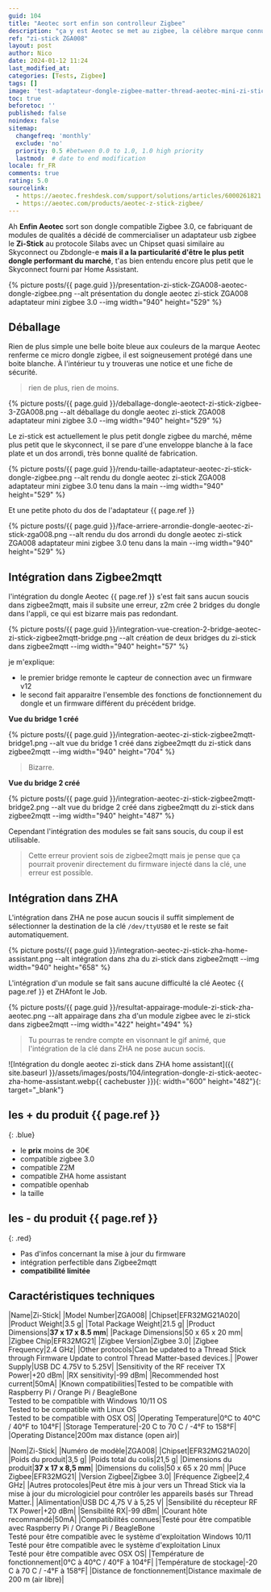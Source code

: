 ```yaml
---
guid: 104
title: "Aeotec sort enfin son controlleur Zigbee"
description: "ça y est Aeotec se met au zigbee, la célèbre marque connue pour ses modules de qualités sort enfin un controlleur zigbee le zi-stick"
ref: "zi-stick ZGA008"
layout: post
author: Nico
date: 2024-01-12 11:24
last_modified_at: 
categories: [Tests, Zigbee]
tags: []
image: 'test-adaptateur-dongle-zigbee-matter-thread-aeotec-mini-zi-stick-ZGA008.png'
toc: true
beforetoc: ''
published: false
noindex: false
sitemap:
  changefreq: 'monthly'
  exclude: 'no'
  priority: 0.5 #between 0.0 to 1.0, 1.0 high priority
  lastmod:  # date to end modification
locale: fr_FR
comments: true
rating: 5.0 
sourcelink:
  - https://aeotec.freshdesk.com/support/solutions/articles/6000261821
  - https://aeotec.com/products/aeotec-z-stick-zigbee/
---
```


Ah **Enfin Aeotec** sort son dongle compatible Zigbee 3.0, ce fabriquant de modules de qualités a décidé de commercialiser un adaptateur usb zigbee le **Zi-Stick** au protocole Silabs avec un Chipset quasi similaire au Skyconnect ou Zbdongle-e **mais il a la particularité d'être le plus petit dongle performant du marché**, t'as bien entendu encore plus petit que le Skyconnect fourni par Home Assistant.

{% picture posts/{{ page.guid }}/presentation-zi-stick-ZGA008-aeotec-dongle-zigbee.png --alt présentation du dongle aeotec zi-stick ZGA008 adaptateur mini zigbee 3.0 --img width="940" height="529" %}

## Déballage

Rien de plus simple une belle boite bleue aux couleurs de la marque Aeotec renferme ce micro dongle zigbee, il est soigneusement protégé dans une boite blanche. À l'intérieur tu y trouveras une notice et une fiche de sécurité.

> rien de plus, rien de moins.
 
{% picture posts/{{ page.guid }}/deballage-dongle-aeotect-zi-stick-zigbee-3-ZGA008.png --alt déballage du dongle aeotec zi-stick ZGA008 adaptateur mini zigbee 3.0 --img width="940" height="529" %}

Le zi-stick est actuellement le plus petit dongle zigbee du marché, même plus petit que le skyconnect, il se pare d'une enveloppe blanche à la face plate et un dos arrondi, très bonne qualité de fabrication.

{% picture posts/{{ page.guid }}/rendu-taille-adaptateur-aeotec-zi-stick-dongle-zigbee.png --alt rendu du dongle aeotec zi-stick ZGA008 adaptateur mini zigbee 3.0 tenu dans la main --img width="940" height="529" %}

Et une petite photo du dos de l'adaptateur {{ page.ref }}

{% picture posts/{{ page.guid }}/face-arriere-arrondie-dongle-aeotec-zi-stick-zga008.png --alt rendu du dos arrondi du dongle aeotec zi-stick ZGA008 adaptateur mini zigbee 3.0 tenu dans la main --img width="940" height="529" %}

## Intégration dans Zigbee2mqtt

l'intégration du dongle Aeotec {{ page.ref }} s'est fait sans aucun soucis dans zigbee2mqtt, mais il subsite une erreur, z2m crée 2 bridges du dongle dans l'appli, ce qui est bizarre mais pas redondant. 

{% picture posts/{{ page.guid }}/integration-vue-creation-2-bridge-aeotec-zi-stick-zigbee2mqtt-bridge.png --alt création de deux bridges du zi-stick dans zigbee2mqtt --img width="940" height="57" %}

je m'explique:
- le premier bridge remonte le capteur de connection avec un firmware v12
- le second fait apparaitre l'ensemble des fonctions de fonctionnement du dongle et un firmware différent du précédent bridge.

**Vue du bridge 1 créé**

{% picture posts/{{ page.guid }}/integration-aeotec-zi-stick-zigbee2mqtt-bridge1.png --alt vue du bridge 1 créé dans zigbee2mqtt du zi-stick dans zigbee2mqtt --img width="940" height="704" %}

> Bizarre.

**Vue du bridge 2 créé**

{% picture posts/{{ page.guid }}/integration-aeotec-zi-stick-zigbee2mqtt-bridge2.png --alt vue du bridge 2 créé dans zigbee2mqtt du zi-stick dans zigbee2mqtt --img width="940" height="487" %}

Cependant l'intégration des modules se fait sans soucis, du coup il est utilisable. 

> Cette erreur provient sois de zigbee2mqtt mais je pense que ça pourrait provenir directement du firmware injecté dans la clé, une erreur est possible.

## Intégration dans ZHA

L'intégration dans ZHA ne pose aucun soucis il suffit simplement de sélectionner la destination de la clé ```/dev/ttyUSB0``` et le reste se fait automatiquement.

{% picture posts/{{ page.guid }}/integration-aeotec-zi-stick-zha-home-assistant.png --alt intégration dans zha du zi-stick dans zigbee2mqtt --img width="940" height="658" %}

L'intégration d'un module se fait sans aucune difficulté la clé Aeotec {{ page.ref }} et ZHAfont le Job.

{% picture posts/{{ page.guid }}/resultat-appairage-module-zi-stick-zha-aeotec.png --alt appairage dans zha d'un module zigbee avec le zi-stick dans zigbee2mqtt --img width="422" height="494" %}

> Tu pourras te rendre compte en visonnant le gif animé, que l'intégration de la clé dans ZHA ne pose aucun socis.

![Intégration du dongle aeotec zi-stick dans ZHA home assistant]({{ site.baseurl }}/assets/images/posts/104/integration-dongle-zi-stick-aeotec-zha-home-assistant.webp{{ cachebuster }}){: width="600" height="482"}{: target="_blank"}

## **les + du produit** {{ page.ref }}
{: .blue}

- le **prix** moins de 30€
- compatible zigbee 3.0
- compatible Z2M
- compatible ZHA home assistant
- compatible openhab
- la taille


## **les - du produit** {{ page.ref }}
{: .red}

- Pas d'infos concernant la mise à jour du firmware
- intégration perfectible dans Zigbee2mqtt
- **compatibilité limitée**


## Caractéristiques techniques

|Name|Zi-Stick|
|Model Number|ZGA008|
|Chipset|EFR32MG21A020|
|Product Weight|3.5 g|
|Total Package Weight|21.5 g|
|Product Dimensions|**37 x 17 x 8.5 mm**|
|Package Dimensions|50 x 65 x 20 mm|
|Zigbee Chip|EFR32MG21|
|Zigbee Version|Zigbee 3.0|
|Zigbee Frequency|2.4 GHz|
|Other protocols|Can be updated to a Thread Stick through Firmware Update to control Thread Matter-based devices.|
|Power Supply|USB DC 4.75V to 5.25V|
|Sensitivity of the RF receiver TX Power|+20 dBm|
|RX sensitivity|-99 dBm|
|Recommended host current|50mA|
|Known compatibilities|Tested to be compatible with Raspberry Pi / Orange Pi / BeagleBone<br />Tested to be compatible with Windows 10/11 OS<br />Tested to be compatible with Linux OS<br />Tested to be compatible with OSX OS|
|Operating Temperature|0°C to 40°C / 40°F to 104°F|
|Storage Temperature|-20 C to 70 C / -4°F to 158°F|
|Operating Distance|200m max distance (open air)|

|Nom|Zi-Stick|
|Numéro de modèle|ZGA008|
|Chipset|EFR32MG21A020|
|Poids du produit|3,5 g|
|Poids total du colis|21,5 g|
|Dimensions du produit|**37 x 17 x 8,5 mm**|
|Dimensions du colis|50 x 65 x 20 mm|
|Puce Zigbee|EFR32MG21|
|Version Zigbee|Zigbee 3.0|
|Fréquence Zigbee|2,4 GHz|
|Autres protocoles|Peut être mis à jour vers un Thread Stick via la mise à jour du micrologiciel pour contrôler les appareils basés sur Thread Matter.|
|Alimentation|USB DC 4,75 V à 5,25 V|
|Sensibilité du récepteur RF TX Power|+20 dBm|
|Sensibilité RX|-99 dBm|
|Courant hôte recommandé|50mA|
|Compatibilités connues|Testé pour être compatible avec Raspberry Pi / Orange Pi / BeagleBone<br />Testé pour être compatible avec le système d'exploitation Windows 10/11<br />Testé pour être compatible avec le système d'exploitation Linux<br />Testé pour être compatible avec OSX OS|
|Température de fonctionnement|0°C à 40°C / 40°F à 104°F|
|Température de stockage|-20 C à 70 C / -4°F à 158°F|
|Distance de fonctionnement|Distance maximale de 200 m (air libre)|